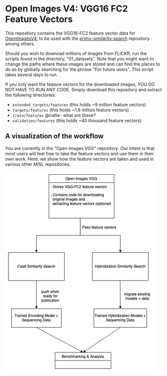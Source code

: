Open Images V4: VGG16 FC2 Feature Vectors
=========================================

This repostiory contains the VGG16-FC2 feature vector data for
[OpenImagesV4](https://storage.googleapis.com/openimages/web/download_v4.html),
to be used with the
[primo-similarity-search](https://github.com/uwmisl/primo-similarity-search)
repository among others.

Should you wish to downoad millions of images from FLICKR, run the scripts found in the directory, "01_datasets". Note that you might want to change the paths where these images are stored and can find the places to do so by globally searching for the phrase "For future users". This script takes several days to run.

If you only want the feature vectors for the downloaded images, YOU DO NOT HAVE TO RUN ANY CODE. Simply download this repository and extract the following directories:

- `extended_targets/features` (this holds ~9 million feature vectors)
- `targets/features`          (this holds ~1.6 million feature vectors)
- `train/features`            @callie- what are these?
- `validation/features`       (this holds ~40 thousand feature vectors)


## A visualization of the workflow
You are currently in the "Open Images VGG" repository. Our intent is that most users will feel free to take the feature vectors and use them in their own work. Here, we show how the feature vectors are taken and used in various other MISL repositories.

![Image here](https://github.com/uwmisl/primo-openimages/blob/master/documentation/Similarity_Search_Repository_Architecture.png)
